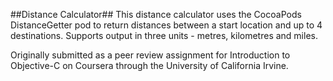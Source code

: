 ##Distance Calculator##
This distance calculator uses the CocoaPods DistanceGetter pod to return distances between a start location and up to 4 destinations. Supports output in three units - metres, kilometres and miles.

Originally submitted as a peer review assignment for Introduction to Objective-C on Coursera through the University of California Irvine.
